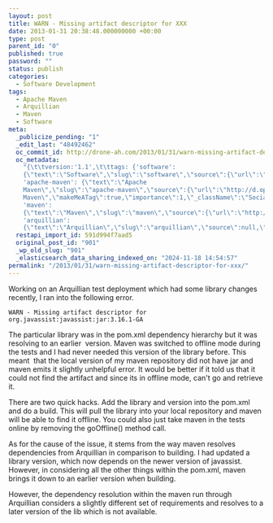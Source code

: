 ```yaml
---
layout: post
title: WARN - Missing artifact descriptor for XXX
date: 2013-01-31 20:38:48.000000000 +00:00
type: post
parent_id: "0"
published: true
password: ""
status: publish
categories:
  - Software Development
tags:
  - Apache Maven
  - Arquillian
  - Maven
  - Software
meta:
  _publicize_pending: "1"
  _edit_last: "48492462"
  oc_commit_id: http://drone-ah.com/2013/01/31/warn-missing-artifact-descriptor-for-xxx/1359664732
  oc_metadata:
    "{\t\tversion:'1.1',\t\ttags: {'software':
    {\"text\":\"Software\",\"slug\":\"software\",\"source\":{\"url\":\"http://d.opencalais.com/dochash-1/ebf6d992-f54f-3331-88fb-013e590b3001/SocialTag/1\",\"subjectURL\":null,\"type\":{\"url\":\"http://s.opencalais.com/1/type/tag/SocialTag\",\"name\":\"SocialTag\",\"_className\":\"ArtifactType\"},\"name\":\"Software\",\"makeMeATag\":true,\"importance\":1,\"_className\":\"SocialTag\",\"normalizedRelevance\":1},\"bucketName\":\"current\",\"bucketPlacement\":\"auto\",\"_className\":\"Tag\"},
    'apache-maven': {\"text\":\"Apache
    Maven\",\"slug\":\"apache-maven\",\"source\":{\"url\":\"http://d.opencalais.com/dochash-1/ebf6d992-f54f-3331-88fb-013e590b3001/SocialTag/5\",\"subjectURL\":null,\"type\":{\"url\":\"http://s.opencalais.com/1/type/tag/SocialTag\",\"name\":\"SocialTag\",\"_className\":\"ArtifactType\"},\"name\":\"Apache
    Maven\",\"makeMeATag\":true,\"importance\":1,\"_className\":\"SocialTag\",\"normalizedRelevance\":1},\"bucketName\":\"current\",\"bucketPlacement\":\"auto\",\"_className\":\"Tag\"},
    'maven':
    {\"text\":\"Maven\",\"slug\":\"maven\",\"source\":{\"url\":\"http://d.opencalais.com/dochash-1/ebf6d992-f54f-3331-88fb-013e590b3001/SocialTag/7\",\"subjectURL\":null,\"type\":{\"url\":\"http://s.opencalais.com/1/type/tag/SocialTag\",\"name\":\"SocialTag\",\"_className\":\"ArtifactType\"},\"name\":\"Maven\",\"makeMeATag\":true,\"importance\":1,\"_className\":\"SocialTag\",\"normalizedRelevance\":1},\"bucketName\":\"current\",\"bucketPlacement\":\"auto\",\"_className\":\"Tag\"},
    'arquillian':
    {\"text\":\"Arquillian\",\"slug\":\"arquillian\",\"source\":null,\"bucketName\":\"current\",\"bucketPlacement\":\"auto\",\"_className\":\"Tag\"}}\t}"
  restapi_import_id: 591d994f7aad5
  original_post_id: "901"
  _wp_old_slug: "901"
  _elasticsearch_data_sharing_indexed_on: "2024-11-18 14:54:57"
permalink: "/2013/01/31/warn-missing-artifact-descriptor-for-xxx/"
---
```


Working on an Arquillian test deployment which had some library changes
recently, I ran into the following error.

    WARN - Missing artifact descriptor for org.javassist:javassist:jar:3.16.1-GA

The particular library was in the pom.xml dependency hierarchy but it was
resolving to an earlier  version. Maven was switched to offline mode during the
tests and I had never needed this version of the library before. This meant
 that the local version of my maven repository did not have jar and maven emits
it slightly unhelpful error. It would be better if it told us that it could not
find the artifact and since its in offline mode, can\'t go and retrieve it.

There are two quick hacks. Add the library and version into the pom.xml and do a
build. This will pull the library into your local repository and maven will be
able to find it offline. You could also just take maven in the tests online by
removing the goOffline() method call.

As for the cause of the issue, it stems from the way maven resolves dependencies
from Arquillian in comparison to building. I had updated a library version,
which now depends on the newer version of javassist. However, in considering all
the other things within the pom.xml, maven brings it down to an earlier version
when building.

However, the dependency resolution within the maven run through Arquillian
considers a slightly different set of requirements and resolves to a later
version of the lib which is not available.

 
